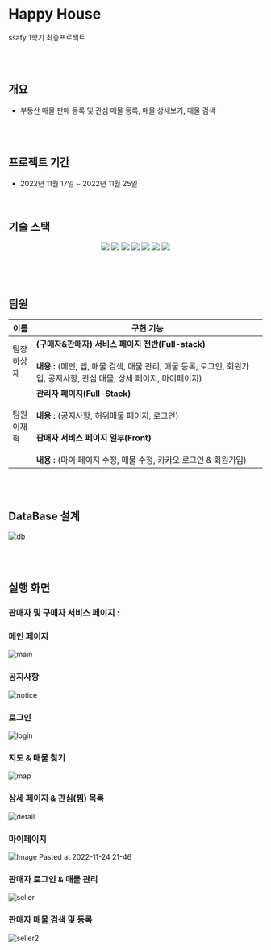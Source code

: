 # Happy House

ssafy 1학기 최종프로젝트

<br><br>



## **개요**

- 부동산 매물 판매 등록 및 관심 매물 등록, 매물 상세보기, 매물 검색

<br><br>

## 프로젝트 기간

- 2022년 11월 17일 ~ 2022년 11월 25일

<br>

## 기술 스택

<p align="center">
  <img src="https://img.shields.io/badge/API-Kakao_Map-red?style=flat"> 
  <img src="https://img.shields.io/badge/Library-vue_Bootstrap-563D7C?style=flat&logo=bootstrap&logoColor=white"> 
  <img src="https://img.shields.io/badge/Language-Java-007396?style=flat&logo=java&logoColor=white"> 
  <img src="https://img.shields.io/badge/Language-JavaScript-F7DF1E?style=flat&logo=javascript&logoColor=white"> 
  <img src="https://img.shields.io/badge/Database-MySql-F80000?style=flat&logo=mysql&logoColor=white"> 
  <img src="https://img.shields.io/badge/Framework-Vue-D22128?style=flat&logo=vue.js&logoColor=white"> 
  <img src="https://img.shields.io/badge/Framework-SpringFramework-6DB33F?style=flat&logo=spring&logoColor=white">

</p>

###### <br><br>

## 팀원

<table>
  <thead>
    <tr>
      <th>이름</th>
      <th>구현 기능</th>
    </tr>
  </thead>
  <tbody>
    <tr>
      <td>팀장<br>하상재</td>
      <td><b>(구매자&판매자) 서비스 페이지 전반(Full-stack)</b><br><br><b>내용 : </b>(메인, 맵, 매물 검색, 매물 관리, 매물 등록, 로그인, 회원가입, 공지사항, 관심 매물, 상세 페이지, 마이페이지)</td>
    </tr>
    <tr>
      <td>팀원<br>이재혁</td>
      <td><b>관리자 페이지(Full-Stack)</b><br><br><b>내용 : </b>(공지사항, 허위매물 페이지, 로그인)<br><br><b>판매자 서비스 페이지 일부(Front)</b><br><br><b>내용 : </b>(마이 페이지 수정, 매물 수정, 카카오 로그인 & 회원가입)</td>
    </tr>
  </tbody>
</table>

<br><br>

## **DataBase 설계**

![db](https://user-images.githubusercontent.com/62275698/204692217-9cfaab15-4646-4211-92c9-efe05621e60c.png)

<br><br>

## 실행 화면

### 판매자 및 구매자 서비스 페이지 :

### 메인 페이지
![main](https://user-images.githubusercontent.com/62275698/204698561-a3c674bf-61e5-403e-8442-7f601776c6e1.gif)

### 공지사항
![notice](https://user-images.githubusercontent.com/62275698/204702175-4b3b5cab-7cbc-45b4-a63f-4a9800c22b65.gif)

### 로그인 
![login](https://user-images.githubusercontent.com/62275698/204698830-d8037b28-c647-4687-a16d-fa14a6bf2e70.gif)

### 지도 & 매물 찾기
![map](https://user-images.githubusercontent.com/62275698/204699030-e46b3bb5-b8c6-4899-b7aa-4af0260e39b5.gif)

### 상세 페이지 & 관심(찜) 목록
![detail](https://user-images.githubusercontent.com/62275698/204700408-d49ae59e-52dc-49b7-90cd-cbe1e8c8be36.gif)

### 마이페이지
![Image Pasted at 2022-11-24 21-46](https://user-images.githubusercontent.com/62275698/204700635-a69bf645-a6f7-480b-af1c-bc072d4d7348.png)

### 판매자 로그인 & 매물 관리
![seller](https://user-images.githubusercontent.com/62275698/204702033-e31a3cf3-b0f6-4ebe-be2b-d7f57c8bc829.gif)

### 판매자 매물 검색 및 등록
![seller2](https://user-images.githubusercontent.com/62275698/204702090-2563315e-4330-45f1-9797-f3037994434f.gif)

